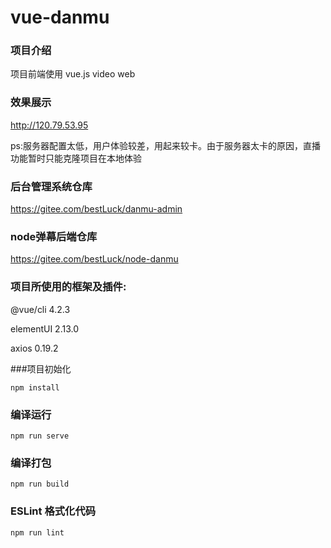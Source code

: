 # vue-danmu

### 项目介绍

项目前端使用 vue.js video web

### 效果展示

http://120.79.53.95

ps:服务器配置太低，用户体验较差，用起来较卡。由于服务器太卡的原因，直播功能暂时只能克隆项目在本地体验

###  后台管理系统仓库
https://gitee.com/bestLuck/danmu-admin

### node弹幕后端仓库

https://gitee.com/bestLuck/node-danmu

### 项目所使用的框架及插件:

@vue/cli 4.2.3

elementUI 2.13.0

axios 0.19.2

###项目初始化

```
npm install
```

### 编译运行

```
npm run serve
```

### 编译打包

```
npm run build
```

### ESLint 格式化代码

```
npm run lint
```
